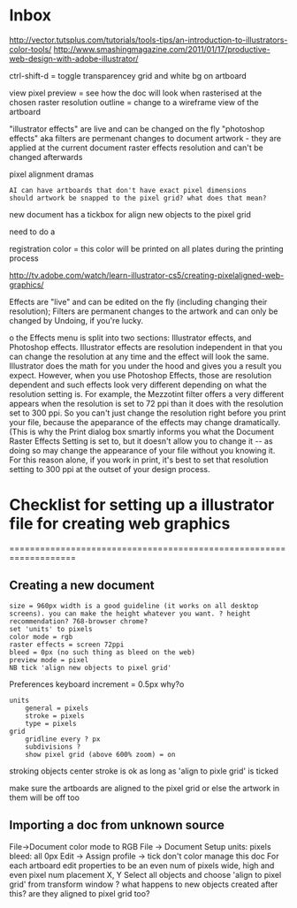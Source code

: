 # Inbox

http://vector.tutsplus.com/tutorials/tools-tips/an-introduction-to-illustrators-color-tools/
http://www.smashingmagazine.com/2011/01/17/productive-web-design-with-adobe-illustrator/



ctrl-shift-d = toggle transparencey grid and white bg on artboard

view
	pixel preview = see how the doc will look when rasterised at the chosen raster resolution
	outline = change to a wireframe view of the artboard

"illustrator effects" are live and can be changed on the fly
"photoshop effects" aka filters are permenant changes to document artwork - they are applied at the current document raster effects resolution and can't be changed afterwards


pixel alignment dramas

	AI can have artboards that don't have exact pixel dimensions
	should artwork be snapped to the pixel grid? what does that mean?

new document has a tickbox for align new objects to the pixel grid

need to do a

registration color = this color will be printed on all plates during the printing process

http://tv.adobe.com/watch/learn-illustrator-cs5/creating-pixelaligned-web-graphics/

Effects are "live" and can be edited on the fly (including changing their resolution); Filters are permanent changes to the artwork and can only be changed by Undoing, if you're lucky.

o the Effects menu is split into two sections: Illustrator effects, and Photoshop effects. Illustrator effects are resolution independent in that you can change the resolution at any time and the effect will look the same. Illustrator does the math for you under the hood and gives you a result you expect. However, when you use Photoshop Effects, those are resolution dependent and such effects look very different depending on what the resolution setting is. For example, the Mezzotint filter offers a very different appears when the resolution is set to 72 ppi than it does with the resolution set to 300 ppi. So you can't just change the resolution right before you print your file, because the apeparance of the effects may change dramatically. (This is why the Print dialog box smartly informs you what the Document Raster Effects Setting is set to, but it doesn't allow you to change it -- as doing so may change the appearance of your file without you knowing it. For this reason alone, if you work in print, it's best to set that resolution setting to 300 ppi at the outset of your design process.

# Checklist for setting up a illustrator file for creating web graphics
===================================================================

Creating a new document
----------------------
	size = 960px width is a good guideline (it works on all desktop screens). you can make the height whatever you want. ? height recommendation? 768-browser chrome?
	set 'units' to pixels
	color mode = rgb
	raster effects = screen 72ppi
	bleed = 0px (no such thing as bleed on the web)
	preview mode = pixel
	NB tick 'align new objects to pixel grid'

Preferences
	keyboard increment = 0.5px why?o

	units
		general = pixels
		stroke = pixels
		type = pixels
	grid
		gridline every ? px
		subdivisions ?
		show pixel grid (above 600% zoom) = on

stroking objects
	center stroke is ok as long as 'align to pixle grid' is ticked



make sure the artboards are aligned to the pixel grid or else the artwork in them will be off too

Importing a doc from unknown source
---------------------------------

File->Document color mode to RGB
File -> Document Setup
	units: pixels
	bleed: all 0px
Edit -> Assign profile -> tick don't color manage this doc
For each artboard
	edit properties to be an even num of pixels wide, high and even pixel num placement X, Y
Select all objects and choose 'align to pixel grid' from transform window
	? what happens to new objects created after this? are they aligned to pixel grid too?